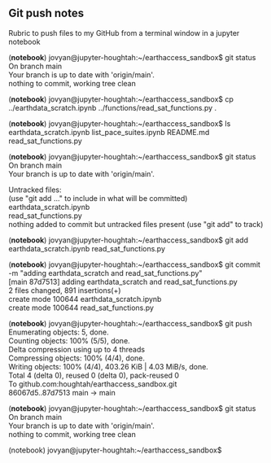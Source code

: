 ## Git push notes

Rubric to push files to my GitHub from a terminal window in a jupyter notebook


(**notebook**) jovyan@jupyter-houghtah:~/earthaccess_sandbox$ git status
<br>On branch main
<br>Your branch is up to date with 'origin/main'.
<br>nothing to commit, working tree clean


(**notebook**) jovyan@jupyter-houghtah:~/earthaccess_sandbox$ cp ../earthdata_scratch.ipynb ../functions/read_sat_functions.py .


(**notebook**) jovyan@jupyter-houghtah:~/earthaccess_sandbox$ ls
<br>earthdata_scratch.ipynb  list_pace_suites.ipynb  README.md  read_sat_functions.py


(**notebook**) jovyan@jupyter-houghtah:~/earthaccess_sandbox$ git status
<br>On branch main
<br>Your branch is up to date with 'origin/main'.

Untracked files:
<br>  (use "git add <file>..." to include in what will be committed)
<br>        earthdata_scratch.ipynb
<br>        read_sat_functions.py
<br>nothing added to commit but untracked files present (use "git add" to track)


(**notebook**) jovyan@jupyter-houghtah:~/earthaccess_sandbox$ git add earthdata_scratch.ipynb read_sat_functions.py 


(**notebook**) jovyan@jupyter-houghtah:~/earthaccess_sandbox$ git commit -m "adding earthdata_scratch and read_sat_functions.py"
<br>[main 87d7513] adding earthdata_scratch and read_sat_functions.py
<br> 2 files changed, 891 insertions(+)
<br> create mode 100644 earthdata_scratch.ipynb
<br> create mode 100644 read_sat_functions.py


(**notebook**) jovyan@jupyter-houghtah:~/earthaccess_sandbox$ git push
<br>Enumerating objects: 5, done.
<br>Counting objects: 100% (5/5), done.
<br>Delta compression using up to 4 threads
<br>Compressing objects: 100% (4/4), done.
<br>Writing objects: 100% (4/4), 403.26 KiB | 4.03 MiB/s, done.
<br>Total 4 (delta 0), reused 0 (delta 0), pack-reused 0
<br>To github.com:houghtah/earthaccess_sandbox.git
<br>   86067d5..87d7513  main -> main


(**notebook**) jovyan@jupyter-houghtah:~/earthaccess_sandbox$ git status
<br>On branch main
<br>Your branch is up to date with 'origin/main'.
<br>nothing to commit, working tree clean


(notebook) jovyan@jupyter-houghtah:~/earthaccess_sandbox$ 
